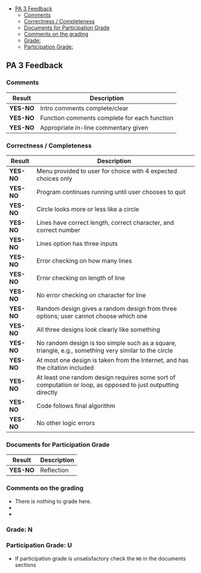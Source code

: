 - [PA 3 Feedback](#pa-3-feedback)
  - [Comments](#comments)
  - [Correctness / Completeness](#correctness--completeness)
  - [Documents for Participation Grade](#documents-for-participation-grade)
  - [Comments on the grading](#comments-on-the-grading)
  - [Grade:](#grade)
  - [Participation Grade:](#participation-grade)

## PA 3 Feedback

### Comments
| Result     | Description                                  |
|------------|----------------------------------------------|
| **YES-NO** | Intro comments complete/clear                |
| **YES-NO** | Function comments complete for each function |
| **YES-NO** | Appropriate in-line commentary given         |

### Correctness / Completeness
| Result    | Description                                                                                         |
|-----------|-----------------------------------------------------------------------------------------------------|
| **YES-NO**| Menu provided to user for choice with 4 expected choices only                                      |
| **YES-NO**| Program continues running until user chooses to quit                                                |
| **YES-NO**| Circle looks more or less like a circle                                                             |
| **YES-NO**| Lines have correct length, correct character, and correct number                                    |
| **YES-NO**| Lines option has three inputs                                                                       |
| **YES-NO**| Error checking on how many lines                                                                    |
| **YES-NO**| Error checking on length of line                                                                    |
| **YES-NO**| No error checking on character for line                                                             |
| **YES-NO**| Random design gives a random design from three options; user cannot choose which one                |
| **YES-NO**| All three designs look clearly like something                                                       |
| **YES-NO**| No random design is too simple such as a square, triangle, e.g., something very similar to the circle |
| **YES-NO**| At most one design is taken from the Internet, and has the citation included                        |
| **YES-NO**| At least one random design requires some sort of computation or loop, as opposed to just outputting directly |
| **YES-NO**| Code follows final algorithm                                                                        |
| **YES-NO**| No other logic errors                                                                               |

### Documents for Participation Grade
| Result      | Description                                                   |
|-------------|---------------------------------------------------------------|
| **YES-NO**  | Reflection                                                    |


### Comments on the grading
- There is nothing to grade here. 
- 
- 

### Grade: N

### Participation Grade: U
 - If participation grade is unsatisfactory check the `NO` in the documents sections
